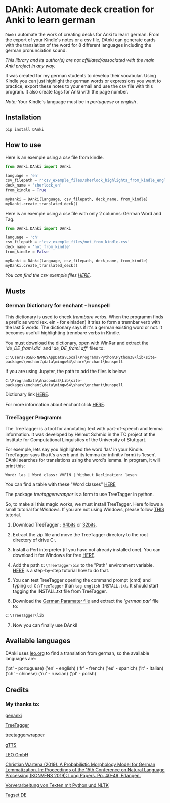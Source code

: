 # DAnki: Automate deck creation for Anki to learn german

`DAnki` automate the work of creating decks for Anki to learn german. From the export of your Kindle's notes
or a csv file, DAnki can generate cards with the translation of the word for 8 different languages including
the german pronunciation sound.

*This library and its author(s) are not affiliated/associated with the main Anki project in any way.*

It was created for my german students to develop their vocabular. Using Kindle you can just highlight the
german words or expressions you want to practice, export these notes to your email and use the csv file
with this program. It also create tags for Anki with the page number.

*Note:* Your Kindle's language must be in *portuguese* or *english* .

## Installation

```python
pip install DAnki
```

## How to use

Here is an exemple using a csv file from kindle.

```python
from DAnki.DAnki import DAnki

language = 'en'
csv_filepath = r'csv_exemple_files/sherlock_highlights_from_kindle_english.csv'
deck_name = 'sherlock_en'
from_kindle = True

myDanki = DAnki(language, csv_filepath, deck_name, from_kindle)
myDanki.create_translated_deck()
```

Here is an exemple using a csv file with only 2 columns: German Word and Tag.

```python
from DAnki.DAnki import DAnki

language = 'ch'
csv_filepath = r'csv_exemple_files/not_from_kindle.csv'
deck_name = 'not_from_kindle'
from_kindle = False

myDanki = DAnki(language, csv_filepath, deck_name, from_kindle)
myDanki.create_translated_deck()
```

*You can find the csv exemple files [HERE](https://github.com/dileivas/DAnki/tree/master/DAnki/csv_exemple_files).*

## Musts

### German Dictionary for enchant - hunspell

This dictionary is used to check *trennbare* verbs. When the programm finds a prefix as word (ex. ein - for einladen) it tries
to form a trennbar verb with the last 5 words. The dictionary says if it's a german existing word or not. It becomes usefull
highlighting trennbare verbs in Kindle.

You must download the dictionary, open with WinRar and extract the '*de_DE_frami.dic*' and '*de_DE_frami.aff*' files to:

`C:\Users\USER-NAME\AppData\Local\Programs\Python\Python38\lib\site-packages\enchant\data\mingw64\share\enchant\hunspell`

If you are using Jupyter, the path to add the files is below:

`C:\ProgramData\Anaconda3\Lib\site-packages\enchant\data\mingw64\share\enchant\hunspell`

Dictionary link [HERE](https://extensions.openoffice.org/en/project/german-de-de-frami-dictionaries).

For more information about enchant click [HERE](https://pyenchant.github.io/pyenchant/tutorial.html).

### TreeTagger Programm

The TreeTagger is a tool for annotating text with part-of-speech and lemma information. It was developed by Helmut Schmid in the TC project at the Institute for Computational Linguistics of the University of Stuttgart.

For exemple, lets say you highlighted the word 'las' in your Kindle. TreeTagger says tha it's a verb and its lemma (or infinitiv form)
is 'lesen'. DAnki searches for translations using the word's lemma. In program, it will print this:

`Word: las | Word class: VVFIN | Without Declination: lesen `

You can find a table with these "Word classes" [HERE](https://universaldependencies.org/tagset-conversion/de-stts-uposf.html)

The package *treetaggerwrapper* is a form to use TreeTagger in python.

So, to make all this magic works, we must install TreeTagger. Here follows a small tutorial for *Windows*. If you are not using
Windows, please follow [THIS](https://www.cis.uni-muenchen.de/~schmid/tools/TreeTagger) tutorial.

1) Download TreeTagger : [64bits](https://www.cis.uni-muenchen.de/~schmid/tools/TreeTagger/data/tree-tagger-windows-3.2.2.zip) or [32bits](https://www.cis.uni-muenchen.de/~schmid/tools/TreeTagger/data/tree-tagger-windows32-3.2.2.zip).

2) Extract the zip file and move the TreeTagger directory to the root directory of drive C:\.

3) Install a Perl interpreter (if you have not already installed one). You can download it for Windows for free [HERE](http://www.activestate.com/activeperl/).

4) Add the path `C:\TreeTagger\bin` to the "Path" environment variable. [HERE](https://www.architectryan.com/2018/03/17/add-to-the-path-on-windows-10/) is a step-by-step tutorial how to do that.

5) You can test TreeTagger opening the command prompt (cmd) and typing `cd C:\TreeTagger` than `tag-english INSTALL.txt`. It should
start tagging the INSTALL.txt file from TreeTagger.

6) Download the [German Paramater file](https://www.cis.uni-muenchen.de/~schmid/tools/TreeTagger/data/german.par.gz) and extract the
'*german.par*' file to:

`C:\TreeTagger\lib`

7) Now you can finally use DAnki! 

## Available languages

DAnki uses [leo.org](leo.org) to find a translation from german, so the available languages are:

('pt' - portuguese) ('en' - english) ('fr' - french) ('es' - spanich) 
('it' - italian) ('ch' - chinese) ('ru' - russian) ('pl' - polish)

## Credits

### My thanks to:

[genanki](https://github.com/kerrickstaley/genanki)

[TreeTagger](https://www.cis.uni-muenchen.de/~schmid/tools/TreeTagger/)

[treetaggerwrapper](https://treetaggerwrapper.readthedocs.io/en/)

[gTTS](https://github.com/pndurette/gTTS)

[LEO GmbH](leo.org)

[Christian Wartena (2019). A Probabilistic Morphology Model for German Lemmatization. In: Proceedings of the 15th Conference on Natural Language Processing (KONVENS 2019): Long Papers. Pp. 40-49, Erlangen.](https://corpora.linguistik.uni-erlangen.de/data/konvens/proceedings/papers/KONVENS2019_paper_10.pdf)

[Vorverarbeitung von Texten mit Python und NLTK](http://textmining.wp.hs-hannover.de/Preprocessing.html)

[Tagset DE](https://universaldependencies.org/tagset-conversion/de-stts-uposf.html)
